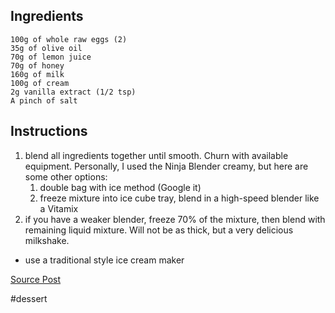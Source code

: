 ## Ingredients
	100g of whole raw eggs (2)  
	35g of olive oil 
	70g of lemon juice   
	70g of honey  
	160g of milk  
	100g of cream  
	2g vanilla extract (1/2 tsp)  
	A pinch of salt   
  
## Instructions
  
1. blend all ingredients together until smooth. Churn with available equipment. Personally, I used the Ninja Blender creamy, but here are some other options:  
	1. double bag with ice method (Google it)  
	2. freeze mixture into ice cube tray, blend in a high-speed blender like a Vitamix 
2. if you have a weaker blender, freeze 70% of the mixture, then blend with remaining liquid mixture. Will not be as thick, but a very delicious milkshake.  
  
- use a traditional style ice cream maker  

[Source Post](https://www.instagram.com/p/CzwehHIu6iO/)

#dessert 